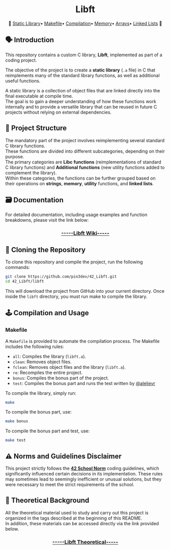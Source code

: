 <h1 align="center">Libft</h1>
<p align="center"> 📖
<a href="https://github.com/pin3dev/42_Cursus/tree/main/library/#00-Libft">Static Library</a>• 
<a href="https://github.com/pin3dev/42_Cursus/tree/main/library/#00-Libft">Makefile</a>• 
<a href="https://github.com/pin3dev/42_Cursus/tree/main/library/#00-Libft">Compilation</a>• 
<a href="https://github.com/pin3dev/42_Cursus/tree/main/library/#00-Libft">Memory</a>• 
<a href="https://github.com/pin3dev/42_Cursus/tree/main/library/#00-Libft">Arrays</a>• 
<a href="https://github.com/pin3dev/42_Cursus/tree/main/library/#00-Libft">Linked Lists</a>
📖 </p>

## 🗣️ Introduction

This repository contains a custom C library, **Libft**, implemented as part of a coding project.  

The objective of the project is to create a **static library** (`.a` file) in C that reimplements many of the standard library functions, as well as additional useful functions.  

A static library is a collection of object files that are linked directly into the final executable at compile time.  
The goal is to gain a deeper understanding of how these functions work internally and to provide a versatile library that can be reused in future C projects without relying on external dependencies.  

## 🧬 Project Structure

The mandatory part of the project involves reimplementing several standard C library functions.  
These functions are divided into different subcategories, depending on their purpose.  
The primary categories are **Libc functions** (reimplementations of standard C library functions) and **Additional functions** (new utility functions added to complement the library).  
Within these categories, the functions can be further grouped based on their operations on **strings**, **memory**, **utility** functions, and **linked lists**.

## 🗃️ Documentation

For detailed documentation, including usage examples and function breakdowns, please visit the link below:
<h3 align="center"><a href="https://github.com/pin3dev/42_Libft/wiki">-----Libft Wiki-----</a></h3>

## 🫥 Cloning the Repository

To clone this repository and compile the project, run the following commands:

```bash
git clone https://github.com/pin3dev/42_Libft.git
cd 42_Libft/libft
```
This will download the project from GitHub into your current directory. Once inside the `libft` directory, you must run make to compile the library.  

## 🕹️ Compilation and Usage

### Makefile

A `Makefile` is provided to automate the compilation process. The Makefile includes the following rules:

- `all`: Compiles the library (`libft.a`).
- `clean`: Removes object files.
- `fclean`: Removes object files and the library (`libft.a`).
- `re`: Recompiles the entire project.
- `bonus`: Compiles the bonus part of the project.
- `test`: Compiles the bonus part and runs the test written by [@alelievr](https://github.com/alelievr/libft-unit-test)

To compile the library, simply run:
```bash
make
```

To compile the bonus part, use:
```bash
make bonus
```

To compile the bonus part and test, use:
```bash
make test
```

## ⚠️ Norms and Guidelines Disclaimer

This project strictly follows the [**42 School Norm**](https://github.com/pin3dev/42_Cursus/blob/b9cd0fe844ddb441d0b3efb98abcee92aee49535/assets/General/norme.en.pdf) coding guidelines, which significantly influenced certain decisions in its implementation. These rules may sometimes lead to seemingly inefficient or unusual solutions, but they were necessary to meet the strict requirements of the school. 

## 📖 Theoretical Background

All the theoretical material used to study and carry out this project is organized in the tags described at the beginning of this README.  
In addition, these materials can be accessed directly via the link provided below.
<h3 align="center"><a href="https://github.com/pin3dev/42_Cursus/tree/main/library">-----Libft Theoretical-----</a></h3>

